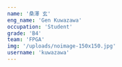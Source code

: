 ```yaml
---
name: '桑澤 玄'
eng_name: 'Gen Kuwazawa'
occupation: 'Student'
grade: 'B4'
team: 'FPGA'
img: '/uploads/noimage-150x150.jpg'
username: 'kuwazawa'
---
```

